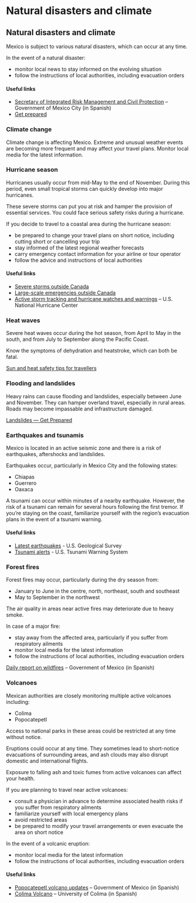 # Natural disasters and climate

## Natural disasters and climate

Mexico is subject to various natural disasters, which can occur at any time.

In the event of a natural disaster:

* monitor local news to stay informed on the evolving situation
* follow the instructions of local authorities, including evacuation orders

#### Useful links

* [Secretary of Integrated Risk Management and Civil Protection](https://www.proteccioncivil.cdmx.gob.mx/) – Government of Mexico City (in Spanish)
* [Get prepared](https://www.getprepared.gc.ca/index-en.aspx)

### Climate change

Climate change is affecting Mexico. Extreme and unusual weather events are becoming more frequent and may affect your travel plans. Monitor local media for the latest information.



### Hurricane season

Hurricanes usually occur from mid-May to the end of November. During this period, even small tropical storms can quickly develop into major hurricanes.

These severe storms can put you at risk and hamper the provision of essential services. You could face serious safety risks during a hurricane.

If you decide to travel to a coastal area during the hurricane season:

* be prepared to change your travel plans on short notice, including cutting short or cancelling your trip
* stay informed of the latest regional weather forecasts
* carry emergency contact information for your airline or tour operator
* follow the advice and instructions of local authorities

#### Useful links

* [Severe storms outside Canada](https://travel.gc.ca/travelling/health-safety/hurricanes-typhoons-cyclones-monsoons )
* [Large-scale emergencies outside Canada](https://travel.gc.ca/assistance/emergency-info/large-scale-emergencies-abroad)
* [Active storm tracking and hurricane watches and warnings](http://www.nhc.noaa.gov/) – U.S. National Hurricane Center

### Heat waves

Severe heat waves occur during the hot season, from April to May in the south, and from July to September along the Pacific Coast.

Know the symptoms of dehydration and heatstroke, which can both be fatal.

[Sun and heat safety tips for travellers](https://travel.gc.ca/travelling/health-safety/sun-tips?_ga=2.10300658.612771995.1719233059-1405742948.1680118138)

### Flooding and landslides

Heavy rains can cause flooding and landslides, especially between June and November. They can hamper overland travel, especially in rural areas. Roads may become impassable and infrastructure damaged.

[Landslides — Get Prepared](https://www.getprepared.gc.ca/cnt/hzd/lndslds-prp-en.aspx)

### Earthquakes and tsunamis

Mexico is located in an active seismic zone and there is a risk of earthquakes, aftershocks and landslides.

Earthquakes occur, particularly in Mexico City and the following states:

* Chiapas
* Guerrero
* Oaxaca

A tsunami can occur within minutes of a nearby earthquake. However, the risk of a tsunami can remain for several hours following the first tremor. If you’re staying on the coast, familiarize yourself with the region’s evacuation plans in the event of a tsunami warning.

#### Useful links

* [Latest earthquakes](https://earthquake.usgs.gov/earthquakes/map/) - U.S. Geological Survey
* [Tsunami alerts](http://tsunami.gov/) - U.S. Tsunami Warning System

### Forest fires

Forest fires may occur, particularly during the dry season from:

* January to June in the centre, north, northeast, south and southeast
* May to September in the northwest

The air quality in areas near active fires may deteriorate due to heavy smoke.

In case of a major fire:

* stay away from the affected area, particularly if you suffer from respiratory ailments
* monitor local media for the latest information
* follow the instructions of local authorities, including evacuation orders

[Daily report on wildfires](https://www.gob.mx/conafor/documentos/reporte-semanal-de-incendios?idiom=es) – Government of Mexico (in Spanish)

### Volcanoes

Mexican authorities are closely monitoring multiple active volcanoes including:

* Colima
* Popocatepetl

Access to national parks in these areas could be restricted at any time without notice.

Eruptions could occur at any time. They sometimes lead to short-notice evacuations of surrounding areas, and ash clouds may also disrupt domestic and international flights.

Exposure to falling ash and toxic fumes from active volcanoes can affect your health.

If you are planning to travel near active volcanoes:

* consult a physician in advance to determine associated health risks if you suffer from respiratory ailments
* familiarize yourself with local emergency plans
* avoid restricted areas
* be prepared to modify your travel arrangements or even evacuate the area on short notice

In the event of a volcanic eruption:

* monitor local media for the latest information
* follow the instructions of local authorities, including evacuation orders

#### Useful links

* [Popocatepetl volcano updates](https://www.gob.mx/cenapred) – Government of Mexico (in Spanish)
* [Colima Volcano](http://portal.ucol.mx/cueiv/Volcan-colima.htm) – University of Colima (in Spanish)